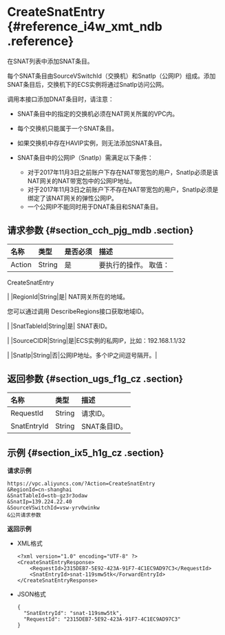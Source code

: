 # CreateSnatEntry {#reference_i4w_xmt_ndb .reference}

在SNAT列表中添加SNAT条目。

每个SNAT条目由SourceVSwitchId（交换机）和SnatIp（公网IP）组成。添加SNAT条目后，交换机下的ECS实例将通过SnatIp访问公网。

调用本接口添加DNAT条目时，请注意：

-   SNAT条目中的指定的交换机必须在NAT网关所属的VPC内。

-   每个交换机只能属于一个SNAT条目。

-   如果交换机中存在HAVIP实例，则无法添加SNAT条目。

-   SNAT条目中的公网IP（SnatIp）需满足以下条件：
    -   对于2017年11月3日之前账户下存在NAT带宽包的用户，SnatIp必须是该NAT网关的NAT带宽包中的公网IP地址。
    -   对于2017年11月3日之前账户下不存在NAT带宽包的用户，SnatIp必须是绑定了该NAT网关的弹性公网IP。
    -   一个公网IP不能同时用于DNAT条目和SNAT条目。

## 请求参数 {#section_cch_pjg_mdb .section}

|名称|类型|是否必须|描述|
|:-|:-|:---|:-|
|Action|String|是| 要执行的操作。 取值：

 CreateSnatEntry

 |
|RegionId|String|是| NAT网关所在的地域。

 您可以通过调用 DescribeRegions接口获取地域ID。

 |
|SnatTableId|String|是| SNAT表ID。

 |
|SourceCIDR|String|是|ECS实例的私网IP，比如：192.168.1.1/32

|
|SnatIp|String|否|公网IP地址。多个IP之间逗号隔开。|

## 返回参数 {#section_ugs_f1g_cz .section}

|名称|类型|描述|
|:-|:-|:-|
|RequestId|String|请求ID。|
|SnatEntryId|String|SNAT条目ID。|

## 示例 {#section_ix5_h1g_cz .section}

**请求示例**

``` {#createVPCpub}
https://vpc.aliyuncs.com/?Action=CreateSnatEntry
&RegionId=cn-shanghai
&SnatTableId=stb-gz3r3odaw
&SnatIp=139.224.22.40
&SourceVSwitchId=vsw-yrv0winkw
&公共请求参数
```

**返回示例**

-   XML格式

    ```
    <?xml version="1.0" encoding="UTF-8" ?>
    <CreateSnatEntryResponse>
        <RequestId>2315DEB7-5E92-423A-91F7-4C1EC9AD97C3</RequestId>
        <SnatEntryId>snat-119smw5tk</ForwardEntryId>
    </CreateSnatEntryResponse>
    ```

-   JSON格式

    ```
    {
      "SnatEntryId": "snat-119smw5tk",
      "RequestId": "2315DEB7-5E92-423A-91F7-4C1EC9AD97C3"
    }
    ```


